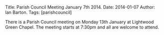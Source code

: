 Title: Parish Council Meeting January 7th 2014.
Date: 2014-01-07
Author: Ian Barton.
Tags: [parishcouncil]

There is a Parish Council meeting on Monday 13th January at Lightwood Green Chapel. The meeting starts at 7:30pm and all are welcome to attend.
